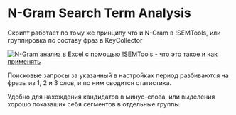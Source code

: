 # N-Gram Search Term Analysis

Скрипт работает по тому же принципу что и N-Gram в !SEMTools, или группировка по составу фраз в KeyCollector

[![N-Gram анализ в Excel с помощью !SEMTools - что это такое и как применять](https://img.youtube.com/vi/8nSdOilugRg/0.jpg)](https://www.youtube.com/watch?v=8nSdOilugRg "N-Gram анализ в Excel с помощью !SEMTools - что это такое и как применять")

Поисковые запросы за указанный в настройках период разбиваются на фразы из 1, 2 и 3 слов, и по ним сводится статистика.

Удобно для нахождения кандидатов в минус-слова, или выделения хорошо показаших себя сегментов в отдельные группы.
